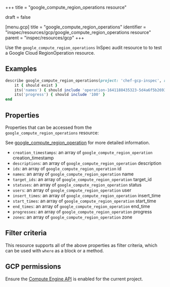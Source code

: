 +++
title = "google_compute_region_operations resource"

draft = false


[menu.gcp]
title = "google_compute_region_operations"
identifier = "inspec/resources/gcp/google_compute_region_operations resource"
parent = "inspec/resources/gcp"
+++

Use the `google_compute_region_operations` InSpec audit resource to to test a Google Cloud RegionOperation resource.

## Examples

```ruby
describe google_compute_region_operations(project: 'chef-gcp-inspec', region: '') do
	it { should exist }
	its('names') { should include 'operation-1641188435323-5d4a6f5b26934-9281422c-dce238f5' }
	its('progress') { should include '100' }
end
```

## Properties

Properties that can be accessed from the `google_compute_region_operations` resource:

See [google_compute_region_operation](google_compute_region_operation) for more detailed information.

  * `creation_timestamps`: an array of `google_compute_region_operation` creation_timestamp
  * `descriptions`: an array of `google_compute_region_operation` description
  * `ids`: an array of `google_compute_region_operation` id
  * `names`: an array of `google_compute_region_operation` name
  * `target_ids`: an array of `google_compute_region_operation` target_id
  * `statuses`: an array of `google_compute_region_operation` status
  * `users`: an array of `google_compute_region_operation` user
  * `insert_times`: an array of `google_compute_region_operation` insert_time
  * `start_times`: an array of `google_compute_region_operation` start_time
  * `end_times`: an array of `google_compute_region_operation` end_time
  * `progresses`: an array of `google_compute_region_operation` progress
  * `zones`: an array of `google_compute_region_operation` zone

## Filter criteria

This resource supports all of the above properties as filter criteria, which can be used
with `where` as a block or a method.

## GCP permissions

Ensure the [Compute Engine API](https://console.cloud.google.com/apis/library/compute.googleapis.com/) is enabled for the current project.
